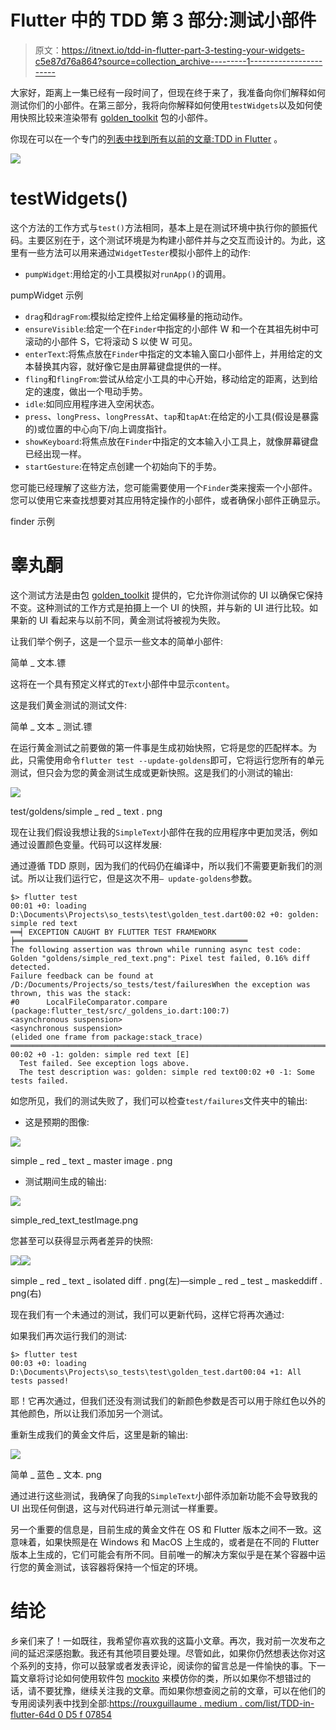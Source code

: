 # Flutter 中的 TDD 第 3 部分:测试小部件

> 原文：<https://itnext.io/tdd-in-flutter-part-3-testing-your-widgets-c5e87d76a864?source=collection_archive---------1----------------------->

大家好，距离上一集已经有一段时间了，但现在终于来了，我准备向你们解释如何测试你们的小部件。在第三部分，我将向你解释如何使用`testWidgets`以及如何使用快照比较来渲染带有 [golden_toolkit](https://pub.dev/packages/golden_toolkit) 包的小部件。

你现在可以在一个专门的[列表中找到所有以前的文章:TDD in Flutter](https://rouxguillaume.medium.com/list/tdd-in-flutter-64d0d5f07854) 。

![](img/8d86239268090316ddb2997da442d57f.png)

# testWidgets()

这个方法的工作方式与`test()`方法相同，基本上是在测试环境中执行你的颤振代码。主要区别在于，这个测试环境是为构建小部件并与之交互而设计的。为此，这里有一些方法可以用来通过`WidgetTester`模拟小部件上的动作:

*   `pumpWidget`:用给定的小工具模拟对`runApp()`的调用。

pumpWidget 示例

*   `drag`和`dragFrom`:模拟给定控件上给定偏移量的拖动动作。
*   `ensureVisible`:给定一个在`Finder`中指定的小部件 W 和一个在其祖先树中可滚动的小部件 S，它将滚动 S 以使 W 可见。
*   `enterText`:将焦点放在`Finder`中指定的文本输入窗口小部件上，并用给定的文本替换其内容，就好像它是由屏幕键盘提供的一样。
*   `fling`和`flingFrom`:尝试从给定小工具的中心开始，移动给定的距离，达到给定的速度，做出一个甩动手势。
*   `idle`:如同应用程序进入空闲状态。
*   `press`、`longPress`、`longPressAt`、`tap`和`tapAt`:在给定的小工具(假设是暴露的)或位置的中心向下/向上调度指针。
*   `showKeyboard`:将焦点放在`Finder`中指定的文本输入小工具上，就像屏幕键盘已经出现一样。
*   `startGesture`:在特定点创建一个初始向下的手势。

您可能已经理解了这些方法，您可能需要使用一个`Finder`类来搜索一个小部件。您可以使用它来查找想要对其应用特定操作的小部件，或者确保小部件正确显示。

finder 示例

# 睾丸酮

这个测试方法是由包 [golden_toolkit](https://pub.dev/packages/golden_toolkit) 提供的，它允许你测试你的 UI 以确保它保持不变。这种测试的工作方式是拍摄上一个 UI 的快照，并与新的 UI 进行比较。如果新的 UI 看起来与以前不同，黄金测试将被视为失败。

让我们举个例子，这是一个显示一些文本的简单小部件:

简单 _ 文本.镖

这将在一个具有预定义样式的`Text`小部件中显示`content`。

这是我们黄金测试的测试文件:

简单 _ 文本 _ 测试.镖

在运行黄金测试之前要做的第一件事是生成初始快照，它将是您的匹配样本。为此，只需使用命令`flutter test --update-goldens`即可，它将运行您所有的单元测试，但只会为您的黄金测试生成或更新快照。这是我们的小测试的输出:

![](img/f96d94d04d73d6baede746bff4f672f4.png)

test/goldens/simple _ red _ text . png

现在让我们假设我想让我的`SimpleText`小部件在我的应用程序中更加灵活，例如通过设置颜色变量。代码可以这样发展:

通过遵循 TDD 原则，因为我们的代码仍在编译中，所以我们不需要更新我们的测试。所以让我们运行它，但是这次不用`— update-goldens`参数。

```
$> flutter test
00:01 +0: loading D:\Documents\Projects\so_tests\test\golden_test.dart00:02 +0: golden: simple red text
══╡ EXCEPTION CAUGHT BY FLUTTER TEST FRAMEWORK ╞════════════════════════════════════════════════════
The following assertion was thrown while running async test code:
Golden "goldens/simple_red_text.png": Pixel test failed, 0.16% diff detected.
Failure feedback can be found at /D:/Documents/Projects/so_tests/test/failuresWhen the exception was thrown, this was the stack:
#0      LocalFileComparator.compare (package:flutter_test/src/_goldens_io.dart:100:7)
<asynchronous suspension>
<asynchronous suspension>
(elided one frame from package:stack_trace)
════════════════════════════════════════════════════════════════════════════════════════════════════
00:02 +0 -1: golden: simple red text [E]
  Test failed. See exception logs above.
  The test description was: golden: simple red text00:02 +0 -1: Some tests failed.
```

如您所见，我们的测试失败了，我们可以检查`test/failures`文件夹中的输出:

*   这是预期的图像:

![](img/f96d94d04d73d6baede746bff4f672f4.png)

simple _ red _ text _ master image . png

*   测试期间生成的输出:

![](img/799e8d3b097f6cd04f1e6b80f24d5ae8.png)

simple_red_text_testImage.png

您甚至可以获得显示两者差异的快照:

![](img/a8023b6c40705824d63b6d9a73200946.png)![](img/1bec14b4576978aa1ef23654ca706b6e.png)

simple _ red _ text _ isolated diff . png(左)—simple _ red _ test _ maskeddiff . png(右)

现在我们有一个未通过的测试，我们可以更新代码，这样它将再次通过:

如果我们再次运行我们的测试:

```
$> flutter test
00:03 +0: loading D:\Documents\Projects\so_tests\test\golden_test.dart00:04 +1: All tests passed!
```

耶！它再次通过，但我们还没有测试我们的新颜色参数是否可以用于除红色以外的其他颜色，所以让我们添加另一个测试。

重新生成我们的黄金文件后，这里是新的输出:

![](img/3400f3bbf0cf8afee63b0a3ba4112570.png)

简单 _ 蓝色 _ 文本. png

通过进行这些测试，我确保了向我的`SimpleText`小部件添加新功能不会导致我的 UI 出现任何倒退，这与对代码进行单元测试一样重要。

另一个重要的信息是，目前生成的黄金文件在 OS 和 Flutter 版本之间不一致。这意味着，如果快照是在 Windows 和 MacOS 上生成的，或者是在不同的 Flutter 版本上生成的，它们可能会有所不同。目前唯一的解决方案似乎是在某个容器中运行您的黄金测试，该容器将保持一个恒定的环境。

# 结论

乡亲们来了！一如既往，我希望你喜欢我的这篇小文章。再次，我对前一次发布之间的延迟深感抱歉。我还有其他项目要处理。尽管如此，如果你仍然想表达你对这个系列的支持，你可以鼓掌或者发表评论，阅读你的留言总是一件愉快的事。下一篇文章将讨论如何使用软件包 [mockito](https://pub.dev/packages/mockito) 来模仿你的类，所以如果你不想错过的话，请不要犹豫，继续关注我的文章。而如果你想查阅之前的文章，可以在他们的专用阅读列表中找到全部:[https://rouxguillaume . medium . com/list/TDD-in-flutter-64d 0 D5 f 07854](https://rouxguillaume.medium.com/list/tdd-in-flutter-64d0d5f07854)